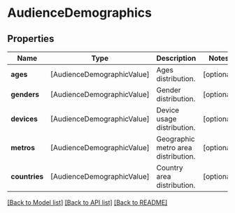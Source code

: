 # AudienceDemographics

## Properties
Name | Type | Description | Notes
------------ | ------------- | ------------- | -------------
**ages** | [AudienceDemographicValue] | Ages distribution. | [optional] 
**genders** | [AudienceDemographicValue] | Gender distribution. | [optional] 
**devices** | [AudienceDemographicValue] | Device usage distribution. | [optional] 
**metros** | [AudienceDemographicValue] | Geographic metro area distribution. | [optional] 
**countries** | [AudienceDemographicValue] | Country area distribution. | [optional] 

[[Back to Model list]](../README.md#documentation-for-models) [[Back to API list]](../README.md#documentation-for-api-endpoints) [[Back to README]](../README.md)


